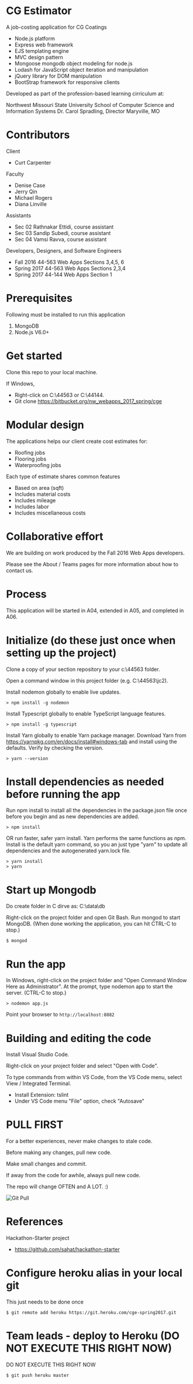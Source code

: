 # CG Estimator

A job-costing application for CG Coatings 

- Node.js platform
- Express web framework
- EJS templating engine
- MVC design pattern
- Mongoose mongodb object modeling for node.js
- Lodash for JavaScript object iteration and manipulation 
- jQuery library for DOM manipulation
- BootStrap framework for responsive clients

Developed as part of the profession-based learning cirriculum at:

Northwest Missouri State University 
School of Computer Science and Information Systems
Dr. Carol Spradling, Director
Maryville, MO

# Contributors

Client

- Curt Carpenter

Faculty

- Denise Case
- Jerry Qin
- Michael Rogers
- Diana Linville

Assistants

- Sec 02 Rathnakar Ettidi, course assistant
- Sec 03 Sandip Subedi, course assistant
- Sec 04 Vamsi Ravva, course assistant

Developers, Designers, and Software Engineers

- Fall 2016 44-563 Web Apps Sections 3,4,5, 6
- Spring 2017 44-563 Web Apps Sections 2,3,4
- Spring 2017 44-144 Web Apps Section 1


# Prerequisites

Following must be installed to run this application

1. MongoDB
2. Node.js V6.0+

# Get started

Clone this repo to your local machine. 

If Windows, 

- Right-click on C:\44563 or C:\44144.
- Git clone https://bitbucket.org/nw_webapps_2017_spring/cge 


# Modular design 

The applications helps our client create cost estimates for:

- Roofing jobs
- Flooring jobs
- Waterproofing jobs

Each type of estimate shares common features

- Based on area (sqft)
- Includes material costs
- Includes mileage
- Includes labor
- Includes miscellaneous costs

# Collaborative effort

We are building on work produced by the Fall 2016 Web Apps developers.

Please see the About / Teams pages for more information about how to contact us. 

# Process

This application will be started in A04, extended in A05, and completed in A06.

# Initialize (do these just once when setting up the project)

Clone a copy of your section repository to your c:\44563 folder.

Open a command window in this project folder (e.g. C:\44563\jc2).

Install nodemon globally to enable live updates.

```
> npm install -g nodemon
```

Install Typescript globally to enable TypeScript language features.

```
> npm install -g typescript
```

Install Yarn globally to enable Yarn package manager. Download Yarn from 
https://yarnpkg.com/en/docs/install#windows-tab and install using the defaults.
Verify by checking the version.

```
> yarn --version
```

# Install dependencies as needed before running the app

Run npm install to install all the dependencies in the package.json file 
once before you begin and as new dependencies are added.

```
> npm install
```

OR run faster, safer yarn install. Yarn performs the same functions as npm. Install is the default yarn command, so you an just type "yarn" to update all dependencies and the autogenerated yarn.lock file.

```
> yarn install
> yarn 
```

# Start up Mongodb

Do create folder in C dirve as: C:\data\db

Right-click on the project folder and open Git Bash. Run mongod to start MongoDB.  (When done working the application, you can hit CTRL-C to stop.)

```
$ mongod 
```

# Run the app

In Windows, right-click on the project folder and "Open Command Window Here as Administrator". At the prompt, type nodemon app to start the server.  (CTRL-C to stop.)

```
> nodemon app.js
```

Point your browser to `http://localhost:8082` 

# Building and editing the code

Install Visual Studio Code.

Right-click on your project folder and select "Open with Code".

To type commands from within VS Code, from the VS Code menu, select View / Integrated Terminal.

- Install Extension: tslint
- Under VS Code menu "File" option, check "Autosave"

# PULL FIRST 

For a better experiences, never make changes to stale code.

Before making any changes, pull new code. 

Make small changes and commit. 

If away from the code for awhile, always pull new code. 

The repo will change OFTEN and A LOT. :) 

![Git Pull](http://sd.keepcalm-o-matic.co.uk/i/keep-calm-and-git-pull-11.png)

# References

Hackathon-Starter project

- https://github.com/sahat/hackathon-starter


# Configure heroku alias in your local git

This just needs to be done once

```
$ git remote add heroku https://git.heroku.com/cge-spring2017.git 
```

# Team leads - deploy to Heroku (DO NOT EXECUTE THIS RIGHT NOW)

DO NOT EXECUTE THIS RIGHT NOW
```
$ git push heroku master 
```